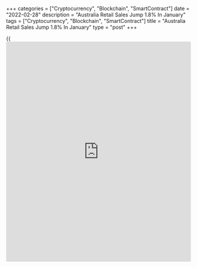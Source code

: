 +++
categories = ["Cryptocurrency", "Blockchain", "SmartContract"]
date = "2022-02-28"
description = "Australia Retail Sales Jump 1.8% In January"
tags = ["Cryptocurrency", "Blockchain", "SmartContract"]
title = "Australia Retail Sales Jump 1.8% In January"
type = "post"
+++

{{<iframe id="large-banner" src="https://www.bounty.group/#slide=25.0" width="100%" height="600" scrolling="no" style="border: 0px solid rgb(216, 221, 230); border-radius: 3px;">}}

The value of retail sales in Australia was up a seasonally adjusted1.8
percent on month in January, the Australian Bureau of Statistics said on
Monday - coming in at A$32.491 billion.

That exceeded expectations for an increase of 0.2 percent following the
4.4 percent contraction in December.

Food retailing had the largest rise in sales this month up 2.2 per cent
which is the largest monthly rise since July 2021 with sales remaining
elevated at their fourth highest level in the series. This went
alongside a 0.8 per cent fall in cafes, restaurants, and takeaway food
services as some consumers opted to stay home.

Other industries which saw rises this month include other retailing (4.5
per cent), department stores (4.9 per cent) and household goods
retailing (0.6 per cent), while clothing, footwear and personal
accessory retailing fell 1.0 per cent as the only other industry to
fall.

For comments and feedback [contact](https://www.playgroundfx.com/contact/): editorial@rtt[news](https://www.letsplayfx.com/blog/forex-news-website/).com

[Economic News][1]

 **What parts of the world are seeing the best (and worst) economic
performances lately? Click[here][2] to check out our [Econ Scorecard][2]
and find out! See up-to-the-moment [ranking](https://www.playgroundfx.com/blog/crypto-exchange-ranking/)s for the best and worst
performers in [GDP][3], [unemployment rate][4], [inflation][2] and much
more.**

   1. www.rtt[news](https://www.letsplayfx.com/blog/forex-news-website/).com/Content/EconomicNews.aspx
   2. www.rtt[news](https://www.letsplayfx.com/blog/forex-news-website/).com/economic-scorecard/world-rank/CPI/highest-performance.aspx
   3. www.rtt[news](https://www.letsplayfx.com/blog/forex-news-website/).com/economic-scorecard/world-rank/GDP/highest-performance.aspx
   4. www.rtt[news](https://www.letsplayfx.com/blog/forex-news-website/).com/economic-scorecard/world-rank/unemployment-rate/lowest-performance.aspx